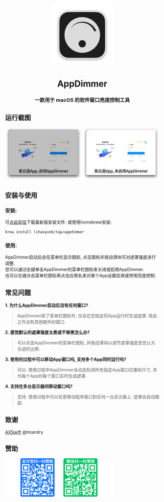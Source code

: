 # 
<p align="center">
<img src="./img/AppDimmer.png" width="200" height="200" />
<h1 align="center">AppDimmer</h1>
<h3 align="center">一款用于 macOS 的软件窗口亮度控制工具</h3> 
</p>

## 运行截图
<p align="center">
<img src="./img/Screenshot.png" width="1136"/>  
</p>

## 安装与使用
### 安装:
可[点此前往](../../releases)下载最新版安装文件. 或使用homebrew安装:  
```bash
brew install lihaoyun6/tap/appdimmer
```
### 使用:
AppDimmer启动后会在菜单栏显示图标, 点击图标并拖动滑块可对遮罩强度进行调整.  
您可以通过右键单击AppDimmer的菜单栏图标来关闭或启用AppDimmer.  
也可以左键点击菜单栏图标再点击应用名来对某个App设置启用或停用亮度控制.  

## 常见问题
**1. 为什么AppDimmer启动后没有任何窗口?**  
> AppDimmer除了菜单栏图标外, 仅会在您指定的App运行时生成遮罩. 除此之外没有其他额外的窗口.  

**2. 感觉默认的遮罩强度太黑或不够黑怎么办?**
> 可以点击AppDimmer的菜单栏图标, 并拖动滑块以调节遮罩强度至您认为合适的比例.  

**3. 使用的过程中可以移动App窗口吗, 支持多个App同时运行吗?**  
> 可以. 使用过程中AppDimmer会动态检测所有指定App窗口位置和尺寸, 并为每个App的每个窗口实时生成遮罩.  

**4. 支持在多台显示器间移动窗口吗?**  
> 支持. 使用过程中可以任意移动程序窗口到任何一台显示器上. 遮罩会自动跟踪. 

## 致谢
[AXSwift](https://github.com/tmandry/AXSwift) @tmandry  

## 赞助
<img src="./img/donate.png" width="352"/>
